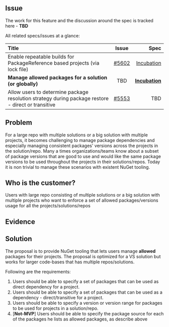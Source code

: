 ## Issue
The work for this feature and the discussion around the spec is tracked here - **TBD**

All related specs/issues at a glance: 

| Title | Issue | Spec |
|:------------- |:-------------:| -----:|
| Enable repeatable builds for PackageReference based projects (via lock file)  | [#5602](https://github.com/nuget/home/issues/5602) | [Incubation](https://github.com/NuGet/Home/wiki/Enable-repeatable-builds-for-PackageReference-based-projects) |
| **Manage allowed packages for a solution (or globally)**  | TBD |  **[Incubation](https://github.com/NuGet/Home/wiki/Manage-allowed-packages-for-a-solution-%28or-globally%29)** |
| Allow users to determine package resolution strategy during package restore - direct or transitive | [#5553](https://github.com/nuget/home/issues/5553) | TBD |

## Problem
For a large repo with multiple solutions or a big solution with multiple projects, it becomes challenging to manage package dependencies and especially managing consistent packages' versions across the projects in the solution/repo. 
Many a times organizations/teams know about a subset of package versions that are good to use and would like the same package versions to be used throughout the projects in their solutions/repos. 
Today it is non trivial to manage these scenarios with existent NuGet tooling.

## Who is the customer?
Users with large repo consisting of multiple solutions or a big solution with multiple projects who want to enforce a set of allowed packages/versions usage for all the projects/solutions/repos

## Evidence


## Solution

The proposal is to provide NuGet tooling that lets users manage **allowed** packages for their projects. The proposal is optimized for a VS solution but works for larger code-bases that has multiple repos/solutions.

Following are the requirements:
1. Users should be able to specify a set of packages that can be used as direct dependency for a project.
2. Users should be able to specify a set of packages that can be used as a dependency - direct/transitive for a project.
3. Users should be able to specify a version or version range for packages to be used for projects in a solution/repo.
4. [**Not-MVP**] Users should be able to specify the package source for each of the packages he lists as allowed packages, as describe above


